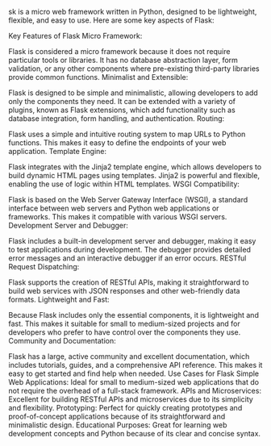 sk is a micro web framework written in Python, designed to be lightweight, flexible, and easy to use. Here are some key aspects of Flask:

Key Features of Flask
Micro Framework:

Flask is considered a micro framework because it does not require particular tools or libraries. It has no database abstraction layer, form validation, or any other components where pre-existing third-party libraries provide common functions.
Minimalist and Extensible:

Flask is designed to be simple and minimalistic, allowing developers to add only the components they need. It can be extended with a variety of plugins, known as Flask extensions, which add functionality such as database integration, form handling, and authentication.
Routing:

Flask uses a simple and intuitive routing system to map URLs to Python functions. This makes it easy to define the endpoints of your web application.
Template Engine:

Flask integrates with the Jinja2 template engine, which allows developers to build dynamic HTML pages using templates. Jinja2 is powerful and flexible, enabling the use of logic within HTML templates.
WSGI Compatibility:

Flask is based on the Web Server Gateway Interface (WSGI), a standard interface between web servers and Python web applications or frameworks. This makes it compatible with various WSGI servers.
Development Server and Debugger:

Flask includes a built-in development server and debugger, making it easy to test applications during development. The debugger provides detailed error messages and an interactive debugger if an error occurs.
RESTful Request Dispatching:

Flask supports the creation of RESTful APIs, making it straightforward to build web services with JSON responses and other web-friendly data formats.
Lightweight and Fast:

Because Flask includes only the essential components, it is lightweight and fast. This makes it suitable for small to medium-sized projects and for developers who prefer to have control over the components they use.
Community and Documentation:

Flask has a large, active community and excellent documentation, which includes tutorials, guides, and a comprehensive API reference. This makes it easy to get started and find help when needed.
Use Cases for Flask
Simple Web Applications: Ideal for small to medium-sized web applications that do not require the overhead of a full-stack framework.
APIs and Microservices: Excellent for building RESTful APIs and microservices due to its simplicity and flexibility.
Prototyping: Perfect for quickly creating prototypes and proof-of-concept applications because of its straightforward and minimalistic design.
Educational Purposes: Great for learning web development concepts and Python because of its clear and concise syntax.
